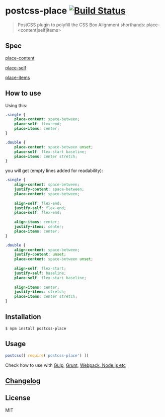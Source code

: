 # postcss-place [![Build Status](https://travis-ci.org/malyw/postcss-place.svg)](https://travis-ci.org/malyw/postcss-place)

> PostCSS plugin to polyfill the CSS Box Alignment shorthands: place-<content|self|items>

## Spec

[place-content](https://drafts.csswg.org/css-align-3/#propdef-place-content)

[place-self](https://drafts.csswg.org/css-align-3/#place-self-property)

[place-items](https://drafts.csswg.org/css-align-3/#place-items-property) 

## How to use

Using this:

```css
.single {
    place-content: space-between;
    place-self: flex-end;
    place-items: center;
}

.double {
    place-content: space-between unset;
    place-self: flex-start baseline;
    place-items: center stretch;
}
```

you will get (empty lines added for readability):

```css
.single {
    align-content: space-between;
    justify-content: space-between;
    place-content: space-between;
    
    align-self: flex-end;
    justify-self: flex-end;
    place-self: flex-end;
    
    align-items: center;
    justify-items: center;
    place-items: center;
}

.double {
    align-content: space-between;
    justify-content: unset;
    place-content: space-between unset;
    
    align-self: flex-start;
    justify-self: baseline;
    place-self: flex-start baseline;
    
    align-items: center;
    justify-items: stretch;
    place-items: center stretch;
}
```

## Installation

```console
$ npm install postcss-place
```

## Usage

```js
postcss([ require('postcss-place') ])
````

Check how to use with [Gulp](https://github.com/postcss/gulp-postcss),
[Grunt](https://github.com/nDmitry/grunt-postcss),
[Webpack, Node.js etc](https://github.com/postcss/postcss)

## [Changelog](CHANGELOG.md)

## License

MIT
